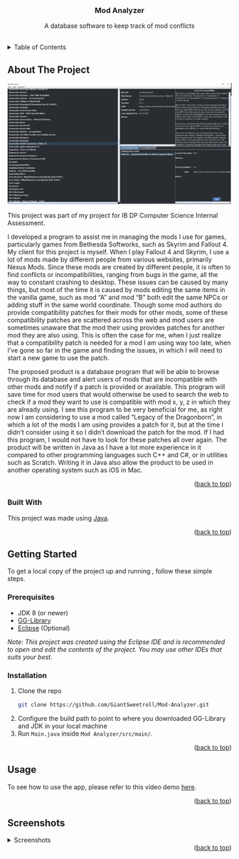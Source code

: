 <div id="top"></div>

<!-- PROJECT SHIELDS -->
<!--
*** I'm using markdown "reference style" links for readability.
*** Reference links are enclosed in brackets [ ] instead of parentheses ( ).
*** See the bottom of this document for the declaration of the reference variables
*** for contributors-url, forks-url, etc. This is an optional, concise syntax you may use.
*** https://www.markdownguide.org/basic-syntax/#reference-style-links
-->
<!-- [![Contributors][contributors-shield]][contributors-url]
[![Forks][forks-shield]][forks-url]
[![Stargazers][stars-shield]][stars-url]
[![Issues][issues-shield]][issues-url]
[![MIT License][license-shield]][license-url] -->
<!-- [![LinkedIn][linkedin-shield]][linkedin-url] -->



<!-- PROJECT LOGO -->
<br />
<div align="center">
  <!-- <a href="https://github.com/GiantSweetroll/Mod-Analyzer">
    <img src="images/logo_icon/logo-simple.png" alt="Logo" width="80" height="80">
  </a> -->

  <h3 align="center">Mod Analyzer</h3>

  <p align="center">
    A database software to keep track of mod conflicts
  </p>
</div>
<br>


<!-- TABLE OF CONTENTS -->
<details>
  <summary>Table of Contents</summary>
  <ol>
    <li>
      <a href="#about-the-project">About The Project</a>
      <ul>
        <li><a href="#built-with">Built With</a></li>
      </ul>
    </li>
    <li>
      <a href="#getting-started">Getting Started</a>
      <ul>
        <li><a href="#prerequisites">Prerequisites</a></li>
        <li><a href="#installation">Installation</a></li>
      </ul>
    </li>
    <li><a href="#usage">Usage</a></li>
    <!-- <li><a href="#roadmap">Roadmap</a></li> -->
    <!-- <li><a href="#contributing">Contributing</a></li> -->
    <!-- <li><a href="#license">License</a></li> -->
    <!-- <li><a href="#acknowledgments">Acknowledgments</a></li> -->
    <li><a href="#screenshots">Screenshots</a></li>
  </ol>
</details>



<!-- ABOUT THE PROJECT -->
## About The Project

<img src="./screenshots/dashboard.png">

This project was part of my project for IB DP Computer Science Internal Assessment.

I developed a program to assist me in managing the mods I use for games, particularly games from Bethesda Softworks, such as Skyrim and Fallout 4. My client for this project is myself. When I play Fallout 4 and Skyrim, I use a lot of mods made by different people from various websites, primarily Nexus Mods. Since these mods are created by different people, it is often to find conflicts or incompatibilities, ranging from bugs in the game, all the way to constant crashing to desktop.
These issues can be caused by many things, but most of the time it is caused by mods editing the same items in the vanilla game, such as mod “A” and mod “B” both edit the same NPCs or adding stuff in the same world coordinate. Though some mod authors do provide compatibility patches for their mods for other mods, some of these compatibility patches are scattered across the web and mod users are sometimes unaware that the mod their using provides patches for another mod they are also using. This is often the case for me, when I just realize that a compatibility patch is needed for a mod I am using way too late, when I’ve gone so far in the game and finding the issues, in which I will need to start a new game to use the patch.

The proposed product is a database program that will be able to browse through its database and alert users of mods that are incompatible with other mods and notify if a patch is provided or available. This program will save time for mod users that would otherwise be used to search the web to check if a mod they want to use is compatible with mod x, y, z in which they are already using. I see this program to be very beneficial for me, as right now I am considering to use a mod called
“Legacy of the Dragonborn”, in which a lot of the mods I am using provides a patch for it, but at the time I didn’t consider using it so I didn’t download the patch for the mod. If I had this program, I would not have to look for these patches all over again. The product will be written in Java as I have a lot more experience in it compared to other programming languages such C++ and C#, or in utilities such as Scratch. Writing it in Java also allow the product to be used in another operating system such as iOS in Mac.

<div align="right">(<a href="#top">back to top</a>)</div>



### Built With

This project was made using [Java](https://www.java.com/en/).

<div align="right">(<a href="#top">back to top</a>)</div>



<!-- GETTING STARTED -->
## Getting Started

To get a local copy of the project up and running , follow these simple steps.

### Prerequisites
- JDK 8 (or newer)
- [GG-Library](https://github.com/GiantSweetroll/GG-Library)
- [Eclipse](https://www.eclipse.org/ide/) (Optional)

<i>Note: This project was created using the Eclipse IDE and is recommended to open and edit the contents of the project. You may use other IDEs that suits your best.</i>

### Installation

1. Clone the repo
   ```sh
   git clone https://github.com/GiantSweetroll/Mod-Analyzer.git
   ```
2. Configure the build path to point to where you downloaded GG-Library and JDK in your local machine
3. Run `Main.java` inside `Mod Analyzer/src/main/`.

<div align="right">(<a href="#top">back to top</a>)</div>



<!-- USAGE EXAMPLES -->
## Usage
To see how to use the app, please refer to this video demo [here](https://youtu.be/L8rQTe-gHno).

<div align="right">(<a href="#top">back to top</a>)</div>

<!-- SCREENSHOTS -->
## Screenshots

<details>
    <summary>Screenshots</summary>
    <img src="./screenshots/dashboard.png">
    <img src="./screenshots/dashboard2.png">
    <img src="./screenshots/dashboard3.png">
    <img src="./screenshots/dashboard filter.png">
    <img src="./screenshots/dashboard filtered.png">
    <img src="./screenshots/new mod.png">
    <img src="./screenshots/register compatibility.png">
</details>

<div align="right">(<a href="#top">back to top</a>)</div>
